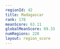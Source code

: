 ```yaml
---
regionId: 42
title: Madagascar
rank: 178
meanScore: 63.11
globalMeanScore: 69.33
numRegions: 220
layout: region_score
---
```

